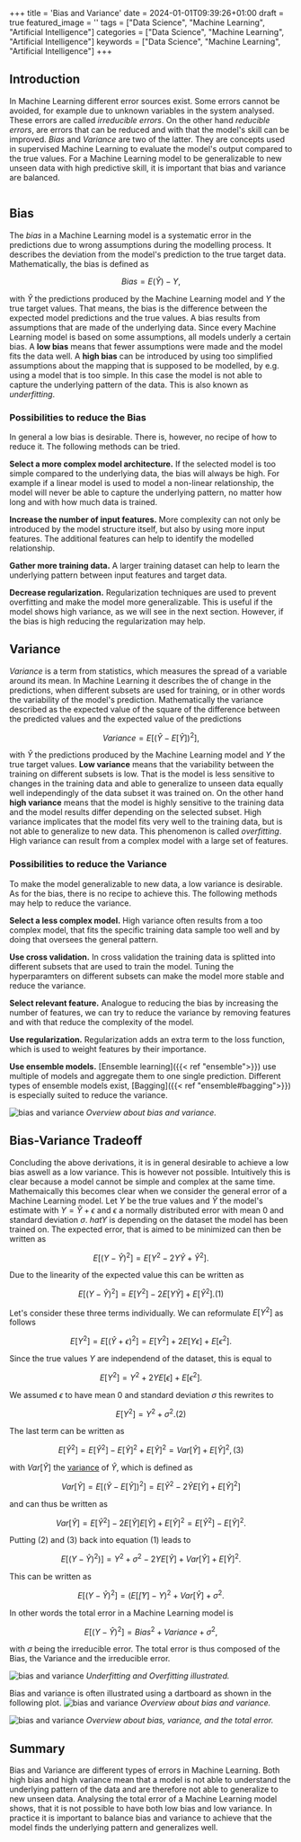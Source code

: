 +++
title = 'Bias and Variance'
date = 2024-01-01T09:39:26+01:00
draft = true
featured_image = ''
tags = ["Data Science", "Machine Learning", "Artificial Intelligence"]
categories = ["Data Science", "Machine Learning", "Artificial Intelligence"]
keywords = ["Data Science", "Machine Learning", "Artificial Intelligence"]
+++

## Introduction

In Machine Learning different error sources exist. Some errors cannot be avoided, for example due to unknown variables in the system analysed. These errors are called *irreducible errors*. On the other hand *reducible errors*, are errors that can be reduced and with that the model's skill can be improved. *Bias* and *Variance* are two of the latter. They are concepts used in supervised Machine Learning to evaluate the model's output compared to the true values. For a Machine Learning model to be generalizable to new unseen data with high predictive skill, it is important that bias and variance are balanced. 

<IMAGE>

## Bias

The *bias* in a Machine Learning model is a systematic error in the predictions due to wrong assumptions during the modelling process. It describes the deviation from the model's prediction to the true target data. Mathematically, the bias is defined as  

$$Bias = E(\hat{Y}) - Y,$$

with $\hat{Y}$ the predictions produced by the Machine Learning model and $Y$ the true target values. That means, the bias is the difference between the expected model predictions and the true values. A bias results from assumptions that are made of the underlying data. Since every Machine Learning model is based on some assumptions, all models underly a certain bias. A **low bias** means that fewer assumptions were made and the model fits the data well. A **high bias** can be introduced by using too simplified assumptions about the mapping that is supposed to be modelled, by e.g. using a model that is too simple. In this case the model is not able to capture the underlying pattern of the data. This is also known as *underfitting*.

### Possibilities to reduce the Bias

In general a low bias is desirable. There is, however, no recipe of how to reduce it. The following methods can be tried. 

**Select a more complex model architecture.** If the selected model is too simple compared to the underlying data, the bias will always be high. For example if a linear model is used to model a non-linear relationship, the model will never be able to capture the underlying pattern, no matter how long and with how much data is trained. 

**Increase the number of input features.** More complexity can not only be introduced by the model structure itself, but also by using more input features. The additional features can help to identify the modelled relationship.

**Gather more training data.** A larger training dataset can help to learn the underlying pattern between input features and target data.

**Decrease regularization.** Regularization techniques are used to prevent overfitting and make the model more generalizable. This is useful if the model shows high variance, as we will see in the next section. However, if the bias is high reducing the regularization may help.

## Variance

*Variance* is a term from statistics, which measures the spread of a variable around its mean. In Machine Learning it describes the of change in the predictions, when different subsets are used for training, or in other words the variability of the model's prediction. Mathematically the variance described as the expected value of the square of the difference between the predicted values and the expected value of the predictions

$$Variance = E[(\hat{Y} - E[\hat{Y}])^2],$$

with $\hat{Y}$ the predictions produced by the Machine Learning model and $Y$ the true target values. **Low variance** means that the variability between the training on different subsets is low. That is the model is less sensitive to changes in the training data and able to generalize to unseen data equally well independingly of the data subset it was trained on. On the other hand **high variance** means that the model is highly sensitive to the training data and the model results differ depending on the selected subset. High variance implicates that the model fits very well to the training data, but is not able to generalize to new data. This phenomenon is called *overfitting*. High variance can result from a complex model with a large set of features.

### Possibilities to reduce the Variance

To make the model generalizable to new data, a low variance is desirable. As for the bias, there is no recipe to achieve this. The following methods may help to reduce the variance.

**Select a less complex model.** High variance often results from a too complex model, that fits the specific training data sample too well and by doing that oversees the general pattern.

**Use cross validation.** In cross validation the training data is splitted into different subsets that are used to train the model. Tuning the hyperparamters on different subsets can make the model more stable and reduce the variance.

**Select relevant feature.** Analogue to reducing the bias by increasing the number of features, we can try to reduce the variance by removing features and with that reduce the complexity of the model. 

**Use regularization.** Regularization adds an extra term to the loss function, which is used to weight features by their importance.

**Use ensemble models.** [Ensemble learning]({{< ref "ensemble">}}) use multiple of models and aggregate them to one single prediction. Different types of ensemble models exist, [Bagging]({{< ref "ensemble#bagging">}}) is especially suited to reduce the variance. 


![bias and variance](/images/bias_variance/bias_variance_2.png)
*Overview about bias and variance.*

## Bias-Variance Tradeoff

Concluding the above derivations, it is in general desirable to achieve a low bias aswell as a low variance. This is however not possible. Intuitively this is clear because a model cannot be simple and complex at the same time. Mathemaically this becomes clear when we consider the general error of a Machine Learning model. Let $Y$ be the true values and $\hat{Y}$ the model's estimate with $Y = \hat{Y} + \epsilon$ and $\epsilon$ a normally distributed error with mean $0$ and standard deviation $\sigma$. $hat{Y}$ is depending on the dataset the model has been trained on. The expected error, that is aimed to be minimized can then be written as

$$E[(Y - \hat{Y})^2] = E[Y^2 - 2Y\hat{Y} + \hat{Y}^2].$$ 

Due to the linearity of the expected value this can be written as

$$E[(Y - \hat{Y})^2] = E[Y^2] - 2E[Y\hat{Y}] + E[\hat{Y}^2]. (1)$$

Let's consider these three terms individually. We can reformulate $E[Y^2]$ as follows

$$E[Y^2] = E[(\hat{Y} + \epsilon)^2] = E[Y^2] + 2E[Y\epsilon] + E[\epsilon^2].$$

Since the true values $Y$ are independend of the dataset, this is equal to

$$E[Y^2] = Y^2 + 2YE[\epsilon] + E[\epsilon^2].$$

We assumed $\epsilon$ to have mean $0$ and standard deviation $\sigma$ this rewrites to

$$E[Y^2] = Y^2 + \sigma^2. (2)$$

The last term can be written as

$$E[\hat{Y}^2] = E[\hat{Y}^2] - E[\hat{Y}]^2 + E[\hat{Y}]^2 = Var[\hat{Y}] + E[\hat{Y}]^2, (3)$$

with $Var[\hat{Y}]$ the [variance](https://en.wikipedia.org/wiki/Variance) of $\hat{Y}$, which is defined as 

$$Var[\hat{Y}] = E[(\hat{Y} - E[\hat{Y}])^2] = E[\hat{Y}^2 - 2\hat{Y}E[\hat{Y}] + E[\hat{Y}]^2]$$

and can thus be written as

$$Var[\hat{Y}] = E[\hat{Y}^2] - 2E[\hat{Y}]E[\hat{Y}] + E[\hat{Y}]^2 = E[\hat{Y}^2] - E[\hat{Y}]^2.$$

Putting (2) and (3) back into equation (1) leads to

$$E[(Y - \hat{Y})^2)] = Y^2 + \sigma^2 - 2YE[\hat{Y}] + Var[\hat{Y}] + E[\hat{Y}]^2.$$

This can be written as

$$E[(Y - \hat{Y})^2] = (E[\hat[Y] - Y)^2 + Var[\hat{Y}] + \sigma^2.$$

In other words the total error in a Machine Learning model is

$$E[(Y - \hat{Y})^2] = Bias^2 + Variance + \sigma^2,$$

with $\sigma$ being the irreducible error. The total error is thus composed of the Bias, the Variance and the irreducible error.

![bias and variance](/images/bias_variance/bias_variance_1.png)
*Underfitting and Overfitting illustrated.*

Bias and variance is often illustrated using a dartboard as shown in the following plot. 
![bias and variance](/images/bias_variance/bias_variance_3.png)
*Overview about bias and variance.*

![bias and variance](/images/bias_variance/bias_variance_4.png)
*Overview about bias, variance, and the total error.*

## Summary

Bias and Variance are different types of errors in Machine Learning. Both high bias and high variance mean that a model is not able to understand the underlying pattern of the data and are therefore not able to generalize to new unseen data. Analysing the total error of a Machine Learning model shows, that it is not possible to have both low bias and low variance. In practice it is important to balance bias and variance to achieve that the model finds the underlying pattern and generalizes well.
